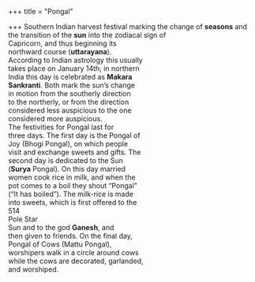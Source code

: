 +++
title = "Pongal"

+++
Southern Indian harvest festival marking the change of **seasons** and the transition of the **sun** into the zodiacal sign of  
Capricorn, and thus beginning its  
northward course (**uttarayana**).  
According to Indian astrology this usually  
takes place on January 14th; in northern  
India this day is celebrated as **Makara**  
**Sankranti**. Both mark the sun’s change  
in motion from the southerly direction  
to the northerly, or from the direction  
considered less auspicious to the one  
considered more auspicious.  
The festivities for Pongal last for  
three days. The first day is the Pongal of  
Joy (Bhogi Pongal), on which people  
visit and exchange sweets and gifts. The  
second day is dedicated to the Sun  
(**Surya** Pongal). On this day married  
women cook rice in milk, and when the  
pot comes to a boil they shout “Pongal”  
(“It has boiled”). The milk-rice is made  
into sweets, which is first offered to the  
514  
Pole Star  
Sun and to the god **Ganesh**, and  
then given to friends. On the final day,  
Pongal of Cows (Mattu Pongal),  
worshipers walk in a circle around cows  
while the cows are decorated, garlanded,  
and worshiped.
